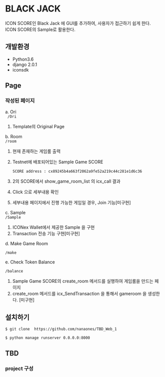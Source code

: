 # BLACK JACK 
ICON SCORE인 Black Jack 에 GUI를 추가하여, 사용자가 접근하기 쉽게 한다.  
ICON SCORE의 Sample로 활용한다.

## 개발환경
-   Python3.6
-   django 2.0.1
-   iconsdk

## Page
### 작성된 페이지
    
a. Ori  
    ``` /Ori```  
  1. Template의 Original Page 
  
b. Room  
    ```/room```   
  1. 현재 존재하는 게임룸 출력
  2. Testnet에 배포되어있는 Sample Game SCORE
  
      ``` SCORE address : cx89245b4a663f2062a9fe52a219c44c281e1d6c36 ``` 
  
  3. 2의 SCORE에서 show_game_room_list 의 icx_call 결과 
  4. Click 으로 세부내용 확인
  5. 세부내용 페이지에서 진행 가능한 게임일 경우, Join 기능[미구현]

c. Sample  
```/Sample```  
  1. ICONex Wallet에서 제공한 Sample 을 구현
  2. Transaction 전송 기능 구현[미구현]

d. Make Game Room

``` /make ```

e. Check Token Balance

``` /balance ```


1. Sample Game SCORE의 create_room 메서드를 실행하여 게임룸을 만드는 페이지
2. create_room 메서드를 icx_SendTransaction 을 통해서 gameroom 을 생성한다. [미구현]

## 설치하기

```$ git clone  https://github.com/nanaones/TBD_Web_1```

```$ python manage runserver 0.0.0.0:8000```


## TBD


### project 구성  

